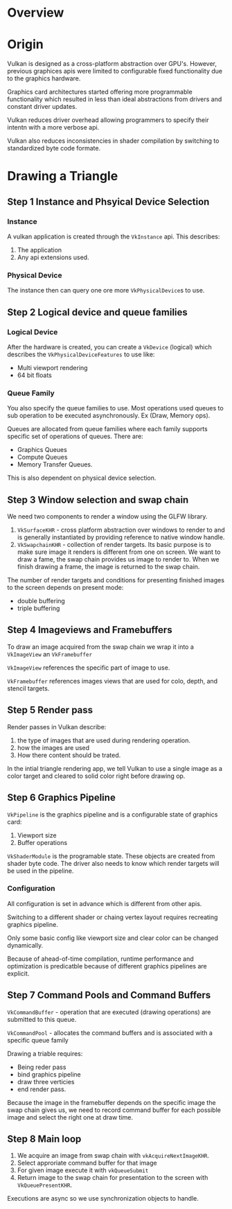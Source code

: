 # Overview
# Origin
Vulkan is designed as a cross-platform abstraction over GPU's. However, previous graphices apis were limited to configurable fixed functionality due to the graphics hardware.

Graphics card architectures started offering more programmable functionality which resulted in less than ideal abstractions from drivers and constant driver updates.


Vulkan reduces driver overhead allowing programmers to specify their intentn with a more verbose api.

Vulkan also reduces inconsistencies in shader compilation by switching to standardized byte code formate.

# Drawing a Triangle

## Step 1 Instance and Phsyical Device Selection
### Instance
A vulkan application is created through the `VkInstance` api. This describes:
1. The application
2. Any api extensions used.

### Physical Device
The instance then can query one ore more `VkPhysicalDevice`s to use.

## Step 2 Logical device and queue families
### Logical Device
After the hardware is created, you can create a `VkDevice` (logical) which describes the 
`VkPhysicalDeviceFeatures` to use like:
- Multi viewport rendering
- 64 bit floats

### Queue Family
You also specify the queue families to use. Most operations used queues to sub operation to be executed asynchronously. Ex (Draw, Memory ops).

Queues are allocated from queue families where each family supports specific set of operations of queues. There are:
- Graphics Queues
- Compute Queues
- Memory Transfer Queues.

This is also dependent on physical device selection.

## Step 3 Window selection and swap chain
We need two components to render a window using the GLFW library.

1. `VkSurfaceKHR` - cross platform abstraction over windows to render to and is generally
instantiated by providing reference to native window handle.
2. `VkSwapchainKHR` - collection of render targets. Its basic purpose is to make sure image it renders is different from one on screen. We want to draw a fame, the swap chain provides us image to render to. When we finish drawing a frame, the image is returned to the swap chain.

The number of render targets and conditions for presenting finished images to the screen depends on present mode:
- double buffering
- triple buffering


## Step 4 Imageviews and Framebuffers
To draw an image acquired from the swap chain we wrap it into a `VkImageView` an `VkFramebuffer`

`VkImageView` references the specific part of image to use.

`VkFramebuffer` references images views that are used for colo, depth, and stencil targets.
 
## Step 5 Render pass

Render passes in Vulkan describe:
1. the type of images that are used during rendering operation.
2. how the images are used
3. How there content should be trated.

In the intial triangle rendering app, we tell Vulkan to use a single image as a color target and cleared to solid color right before drawing op.

## Step 6 Graphics Pipeline
`VkPipeline` is the graphics pipeline and is a configurable state of graphics card:
 1. Viewport size
 2. Buffer operations

`VkShaderModule` is the programable state. These objects are created from shader byte code. The driver also needs to know which render targets will be used in the pipeline.

### Configuration
All configuration is set in advance which is different from other apis.

Switching to a different shader or chaing vertex layout requires recreating graphics pipeline.

Only some basic config like viewport size and clear color can be changed dynamically.

Because of ahead-of-time compilation, runtime performance and optimization is predicatble because of different graphics pipelines are explicit.

## Step 7 Command Pools and Command Buffers
`VkCommandBuffer` - operation that are executed (drawing operations) are submitted to this queue.

`VkCommandPool` - allocates the command buffers and is associated with a specific queue family 

Drawing a triable requires:
 - Being reder pass
 - bind graphics pipeline
 - draw three verticies
 - end render pass.

Because the image in the framebuffer depends on the specific image the swap chain gives us, we need to record command buffer for each possible image and select the right one at draw time.

## Step 8 Main loop
1. We acquire an image from swap chain with `vkAcquireNextImageKHR`.
2. Select approriate command buffer for that image
3. For given image execute it with `vkQueueSubmit`
4. Return image to the swap chain for presentation to the screen with `VkQueuePresentKHR`.

Executions are async so we use synchronization objects to handle.